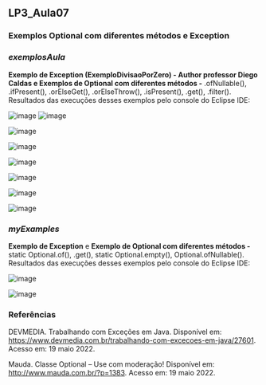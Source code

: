 ## LP3_Aula07

### Exemplos Optional com diferentes métodos e Exception

### ***exemplosAula***  
**Exemplo de Exception (ExemploDivisaoPorZero) - Author professor Diego Caldas e Exemplos de Optional com diferentes métodos -** .ofNullable(), .ifPresent(), .orElseGet(), .orElseThrow(), .isPresent(), .get(), .filter().  
Resultados das execuções desses exemplos pelo console do Eclipse IDE:

![image](https://user-images.githubusercontent.com/70042571/168406540-2efdfcf4-ff79-4201-b345-b30b92d0af99.png)
![image](https://user-images.githubusercontent.com/70042571/168406406-3593bb47-0bad-4b92-8ecf-bf2e0db3246b.png)  

![image](https://user-images.githubusercontent.com/70042571/168406690-de3e1447-cc34-4bc6-a419-7dff0d3c9568.png)  

![image](https://user-images.githubusercontent.com/70042571/168406723-bacbd8cb-d841-4a7e-852a-8a80d39a4c82.png)  

![image](https://user-images.githubusercontent.com/70042571/168406747-a17ca6d0-f9cb-4ee3-89b9-037c0d34d68c.png)  

![image](https://user-images.githubusercontent.com/70042571/168406759-15d46c49-1026-434f-891b-9a2c5c74578d.png)  

![image](https://user-images.githubusercontent.com/70042571/168406779-0b1a8e4c-1a3d-431f-b0ca-6df16cfb6868.png)  

![image](https://user-images.githubusercontent.com/70042571/168406796-498e7e33-d3d2-437a-880e-c4b857e569c7.png)  

### ***myExamples*** 
**Exemplo de Exception** e **Exemplo de Optional com diferentes métodos -** static Optional.of(), .get(), static Optional.empty(), Optional.ofNullable().  
Resultados das execuções desses exemplos pelo console do Eclipse IDE:  

![image](https://user-images.githubusercontent.com/70042571/168407270-dc79a48b-5928-496f-9e0c-0b565d477d5a.png)

![image](https://user-images.githubusercontent.com/70042571/169142109-46ff076b-5af6-4c45-b149-41230b5b2e31.png)


### Referências 

DEVMEDIA. Trabalhando com Exceções em Java. Disponível em: https://www.devmedia.com.br/trabalhando-com-excecoes-em-java/27601. Acesso em: 19 maio 2022.  

Mauda. Classe Optional – Use com moderação! Disponível em: http://www.mauda.com.br/?p=1383. Acesso em: 19 maio 2022.    

